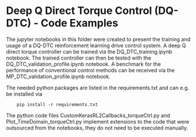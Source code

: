 # Deep Q Direct Torque Control (DQ-DTC) - Code Examples

The jupyter notebooks in this folder were created to present the training and usage of a DQ-DTC reinforcement learning drive control system. A deep Q direct torque controller can be trained via the DQ_DTC_training.ipynb notebook. The trained controller can then be tested with the DQ_DTC_validation_profile.ipynb notebook.
A benchmark for the performance of conventional control methods can be received via the MP_DTC_validation_profile.ipynb notebook.

The needed python packages are listed in the requirements.txt and can e.g. be installed via
```
	pip install -r requirements.txt
```
	

The python code files CustomKerasRL2Callbacks_torqueCtrl.py and Plot_TimeDomain_torqueCtrl.py implement extensions to the code
that were outsourced from the notebooks, they do not need to be executed manually. 
